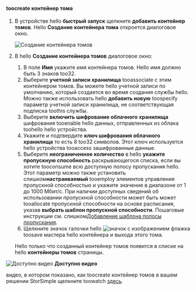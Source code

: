 <!--author=SharS last changed: 9/17/15-->

#### <a name="toocreate-a-volume-container"></a>toocreate контейнер тома
1. В устройстве hello **быстрый запуск** щелкните **добавить контейнер томов**. Hello **Создание контейнера тома** откроется диалоговое окно.
   
    ![Создание контейнера томов](./media/storsimple-create-volume-container/HCS_CreateVolumeContainerM-include.png)
2. В hello **Создание контейнера томов** диалоговое окно:
   
   1. В поле **Имя** укажите имя контейнера томов. Hello имя должно быть 3 знаков too32.
   2. Выберите **учетной записи хранилища** tooassociate с этим контейнером томов. Вы можете hello учетной записи по умолчанию, который создается во время создания службы hello. Можно также использовать hello **добавить новую** toospecify параметр учетной записи хранилища, не соответствующая подписка toothis службы.
   3. Выберите **включить шифрование облачного хранилища** шифрования tooenable hello данных, отправленных из облака toohello hello устройства.
   4. Укажите и подтвердите **ключ шифрования облачного хранилища** то есть 8 too32 символов. Этот ключ используется hello устройства tooaccess зашифрованные данные.
   5. Выберите **неограниченное количество** в hello **укажите пропускную способность** раскрывающегося списка, если вы хотите tooconsume всю доступную полосу пропускания hello. Этот параметр можно также установить слишком**настраиваемый** tooemploy элементов управления пропускной способностью и укажите значение в диапазоне от 1 до 1000 Мбит/с. 
      При наличии доступных сведений об использовании пропускной способности может быть может tooallocate пропускной способности на основе расписания, указав **выбрать шаблон пропускной способности**. Пошаговые инструкции см. слишком[Добавление шаблона полосы пропускания](../articles/storsimple/storsimple-manage-bandwidth-templates.md#add-a-bandwidth-template).
   6. Щелкните значок галочки hello ![значок с изображением флажка](./media/storsimple-create-volume-container/HCS_CheckIcon-include.png) toosave мастера hello контейнера и выхода этого тома. 
   
   Hello только что созданный контейнер томов появится в списке на hello **контейнеры томов** страницы.

![Доступно видео](./media/storsimple-create-volume-container/Video_icon.png) **Доступно видео**

видео, в котором показано, как toocreate контейнер томов в вашем решении StorSimple щелкните toowatch [здесь](https://azure.microsoft.com/documentation/videos/create-a-volume-container-in-your-storsimple-solution/).

